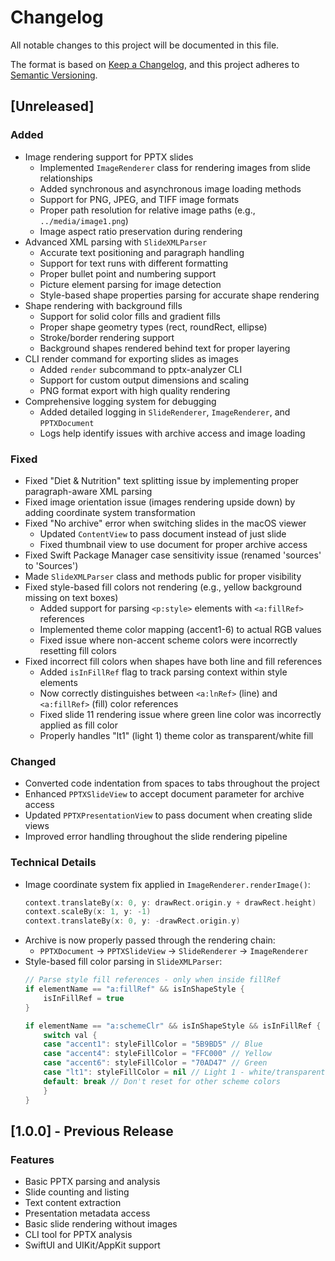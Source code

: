 # Changelog

All notable changes to this project will be documented in this file.

The format is based on [Keep a Changelog](https://keepachangelog.com/en/1.0.0/),
and this project adheres to [Semantic Versioning](https://semver.org/spec/v2.0.0.html).

## [Unreleased]

### Added
- Image rendering support for PPTX slides
  - Implemented `ImageRenderer` class for rendering images from slide relationships
  - Added synchronous and asynchronous image loading methods
  - Support for PNG, JPEG, and TIFF image formats
  - Proper path resolution for relative image paths (e.g., `../media/image1.png`)
  - Image aspect ratio preservation during rendering
- Advanced XML parsing with `SlideXMLParser`
  - Accurate text positioning and paragraph handling
  - Support for text runs with different formatting
  - Proper bullet point and numbering support
  - Picture element parsing for image detection
  - Style-based shape properties parsing for accurate shape rendering
- Shape rendering with background fills
  - Support for solid color fills and gradient fills
  - Proper shape geometry types (rect, roundRect, ellipse)
  - Stroke/border rendering support
  - Background shapes rendered behind text for proper layering
- CLI render command for exporting slides as images
  - Added `render` subcommand to pptx-analyzer CLI
  - Support for custom output dimensions and scaling
  - PNG format export with high quality rendering
- Comprehensive logging system for debugging
  - Added detailed logging in `SlideRenderer`, `ImageRenderer`, and `PPTXDocument`
  - Logs help identify issues with archive access and image loading

### Fixed
- Fixed "Diet & Nutrition" text splitting issue by implementing proper paragraph-aware XML parsing
- Fixed image orientation issue (images rendering upside down) by adding coordinate system transformation
- Fixed "No archive" error when switching slides in the macOS viewer
  - Updated `ContentView` to pass document instead of just slide
  - Fixed thumbnail view to use document for proper archive access
- Fixed Swift Package Manager case sensitivity issue (renamed 'sources' to 'Sources')
- Made `SlideXMLParser` class and methods public for proper visibility
- Fixed style-based fill colors not rendering (e.g., yellow background missing on text boxes)
  - Added support for parsing `<p:style>` elements with `<a:fillRef>` references
  - Implemented theme color mapping (accent1-6) to actual RGB values
  - Fixed issue where non-accent scheme colors were incorrectly resetting fill colors
- Fixed incorrect fill colors when shapes have both line and fill references
  - Added `isInFillRef` flag to track parsing context within style elements
  - Now correctly distinguishes between `<a:lnRef>` (line) and `<a:fillRef>` (fill) color references
  - Fixed slide 11 rendering issue where green line color was incorrectly applied as fill color
  - Properly handles "lt1" (light 1) theme color as transparent/white fill

### Changed
- Converted code indentation from spaces to tabs throughout the project
- Enhanced `PPTXSlideView` to accept document parameter for archive access
- Updated `PPTXPresentationView` to pass document when creating slide views
- Improved error handling throughout the slide rendering pipeline

### Technical Details
- Image coordinate system fix applied in `ImageRenderer.renderImage()`:
  ```swift
  context.translateBy(x: 0, y: drawRect.origin.y + drawRect.height)
  context.scaleBy(x: 1, y: -1)
  context.translateBy(x: 0, y: -drawRect.origin.y)
  ```
- Archive is now properly passed through the rendering chain:
  - `PPTXDocument` → `PPTXSlideView` → `SlideRenderer` → `ImageRenderer`
- Style-based fill color parsing in `SlideXMLParser`:
  ```swift
  // Parse style fill references - only when inside fillRef
  if elementName == "a:fillRef" && isInShapeStyle {
      isInFillRef = true
  }
  
  if elementName == "a:schemeClr" && isInShapeStyle && isInFillRef {
      switch val {
      case "accent1": styleFillColor = "5B9BD5" // Blue
      case "accent4": styleFillColor = "FFC000" // Yellow
      case "accent6": styleFillColor = "70AD47" // Green
      case "lt1": styleFillColor = nil // Light 1 - white/transparent
      default: break // Don't reset for other scheme colors
      }
  }
  ```

## [1.0.0] - Previous Release

### Features
- Basic PPTX parsing and analysis
- Slide counting and listing
- Text content extraction
- Presentation metadata access
- Basic slide rendering without images
- CLI tool for PPTX analysis
- SwiftUI and UIKit/AppKit support